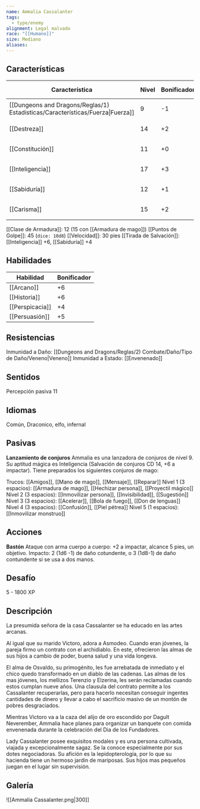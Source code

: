```yaml
---
name: Ammalia Cassalanter
tags:
  - type/enemy
alignment: Legal malvado
race: "[[Humano]]"
size: Mediano
aliases:
---
```


## Características
| Característica                                                                 | Nivel | Bonificador | Lanzar dado      |
| ------------------------------------------------------------------------------ | ----- | ----------- | ---------------- |
| [[Dungeons and Dragons/Reglas/1) Estadisticas/Características/Fuerza\|Fuerza]] | 9     | -1          | `dice: 1d20 + 0` |
| [[Destreza]]                                                                   | 14    | +2          | `dice: 1d20 + 0` |
| [[Constitución]]                                                               | 11    | +0          | `dice: 1d20 + 0` |
| [[Inteligencia]]                                                               | 17    | +3          | `dice: 1d20 + 0` |
| [[Sabiduría]]                                                                  | 12    | +1          | `dice: 1d20 + 0` |
| [[Carisma]]                                                                    | 15    | +2          | `dice: 1d20 + 0` |

[[Clase de Armadura]]: 12 (15 con [[Armadura de mago]])
[[Puntos de Golpe]]: 45 (`dice: 10d8`)
[[Velocidad]]: 30 pies
[[Tirada de Salvación]]: [[Inteligencia]] +6, [[Sabiduría]] +4

## Habilidades
| Habilidad       | Bonificador |
| --------------- | ----------- |
| [[Arcano]]      | +6          |
| [[Historia]]    | +6          |
| [[Perspicacia]] | +4          |
| [[Persuasión]]  | +5          |
## Resistencias

Inmunidad a Daño: [[Dungeons and Dragons/Reglas/2) Combate/Daño/Tipo de Daño/Veneno|Veneno]]
Inmunidad a Estado: [[Envenenado]]

## Sentidos

Percepción pasiva 11

## Idiomas

Común, Draconico, elfo, infernal

## Pasivas

**Lanzamiento de conjuros**
Ammalia es una lanzadora de conjuros de nivel 9. Su aptitud mágica es Inteligencia (Salvación de conjuros CD 14, +6 a impactar). Tiene preparados los siguientes conjuros de mago:

Trucos: [[Amigos]], [[Mano de mago]], [[Mensaje]], [[Reparar]]
Nivel 1 (3 espacios): [[Armadura de mago]], [[Hechizar persona]], [[Proyectil mágico]]
Nivel 2 (3 espacios): [[Inmovilizar persona]], [[Invisibilidad]], [[Sugestión]]
Nivel 3 (3 espacios): [[Acelerar]], [[Bola de fuego]], [[Don de lenguas]]
Nivel 4 (3 espacios): [[Confusión]], [[Piel pétrea]]
Nivel 5 (1 espacios): [[Inmovilizar monstruo]]

## Acciones

**Bastón**
Ataque con arma cuerpo a cuerpo: +2 a impactar, alcance 5 pies, un objetivo.
Impacto: 2 (1d6 -1) de daño cotundente, o 3 (1d8-1) de daño contundente si se usa a dos manos.

## Desafío

5 - 1800 XP

## Descripción

La presumida señora de la casa Cassalanter se ha educado en las artes arcanas. 

Al igual que su marido Victoro, adora a Asmodeo. Cuando eran jóvenes, la pareja firmo un contrato con el archidiablo. En este, ofrecieron las almas de sus hijos a cambio de poder, buena salud y una vida longeva. 

El alma de Osvaldo, su primogénito, les fue arrebatada de inmediato y el chico quedo transformado en un diablo de las cadenas. Las almas de los mas jóvenes, los mellizos Terenzio y Elzerina, les serán reclamadas cuando estos cumplan nueve años. Una clausula del contrato permite a los Cassalanter recuperarlas, pero para hacerlo necesitan conseguir ingentes cantidades de dinero y llevar a cabo el sacrificio masivo de un montón de pobres desgraciados. 

Mientras Victoro va a la caza del alijo de oro escondido por Dagult Neverember, Ammalia hace planes para organizar un banquete con comida envenenada durante la celebración del Dia de los Fundadores.

Lady Cassalanter posee exquisitos modales y es una persona cultivada, viajada y excepcionalmente sagaz. Se la conoce especialmente por sus dotes negociadoras. Su afición es la lepidopterología, por lo que su hacienda tiene un hermoso jardin de mariposas. Sus hijos mas pequeños juegan en el lugar sin supervisión.


## Galería

![[Ammalia Cassalanter.png|300]]